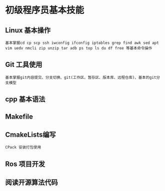 # 初级程序员基本技能

## Linux 基本操作

```
基本掌握cd cp scp ssh iwconfig ifconfig iptables grep find awk sed apt vim uedv nmcli zip unzip tar adb ps top ls du df free 等基本命令操作 
```

## Git 工具使用

```
基本掌握git内容提交、分支切换、git(工作区、暂存区、版本库、远程仓库)、基本的git分支模型 
```

## cpp 基本语法

## Makefile  

## CmakeLists编写

```
CPack 安装打包使用
```

## Ros 项目开发

## 阅读开源算法代码
